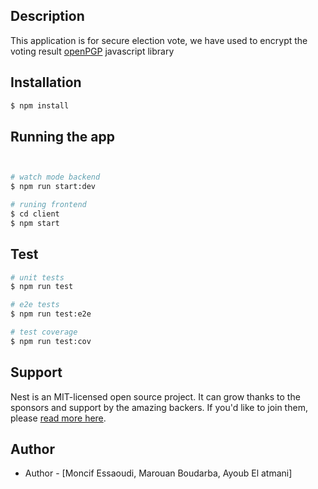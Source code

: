 

## Description

This application is for secure election vote, we have used to encrypt the voting result [openPGP](https://www.npmjs.com/package/openpgp) javascript library 

## Installation

```bash
$ npm install
```

## Running the app

```bash


# watch mode backend 
$ npm run start:dev

# runing frontend
$ cd client
$ npm start


```

## Test

```bash
# unit tests
$ npm run test

# e2e tests
$ npm run test:e2e

# test coverage
$ npm run test:cov
```

## Support

Nest is an MIT-licensed open source project. It can grow thanks to the sponsors and support by the amazing backers. If you'd like to join them, please [read more here](https://docs.nestjs.com/support).

## Author

- Author - [Moncif Essaoudi, Marouan Boudarba, Ayoub El atmani]



